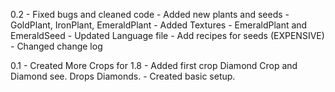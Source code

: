 0.2
    - Fixed bugs and cleaned code
    - Added new plants and seeds
        - GoldPlant, IronPlant, EmeraldPlant
    - Added Textures
        - EmeraldPlant and EmeraldSeed
    - Updated Language file
    - Add recipes for seeds (EXPENSIVE)
    - Changed change log

0.1
    - Created More Crops for 1.8
    - Added first crop Diamond Crop and Diamond see. Drops Diamonds.
    - Created basic setup.
